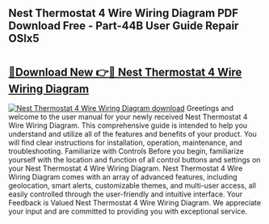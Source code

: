 ## Nest Thermostat 4 Wire Wiring Diagram PDF Download Free - Part-44B User Guide Repair OSlx5

# <h2><a href="http://dfkajk.blite.top/?on=Nest+Thermostat+4+Wire+Wiring+Diagram">🔗Download New 👉🔴 Nest Thermostat 4 Wire Wiring Diagram</a></h2>

[![Nest Thermostat 4 Wire Wiring Diagram download](https://i.imgur.com/lujVjoI.png)](http://dfkajk.blite.top/?on=Nest+Thermostat+4+Wire+Wiring+Diagram)
Greetings and welcome to the user manual for your newly received Nest Thermostat 4 Wire Wiring Diagram. This comprehensive guide is intended to help you understand and utilize all of the features and benefits of your product. You will find clear instructions for installation, operation, maintenance, and troubleshooting. Familiarize with Controls Before you begin, familiarize yourself with the location and function of all control buttons and settings on your Nest Thermostat 4 Wire Wiring Diagram. Nest Thermostat 4 Wire Wiring Diagram comes with an array of advanced features, including geolocation, smart alerts, customizable themes, and multi-user access, all easily controlled through the user-friendly and intuitive interface. Your Feedback is Valued Nest Thermostat 4 Wire Wiring Diagram. We appreciate your input and are committed to providing you with exceptional service.

